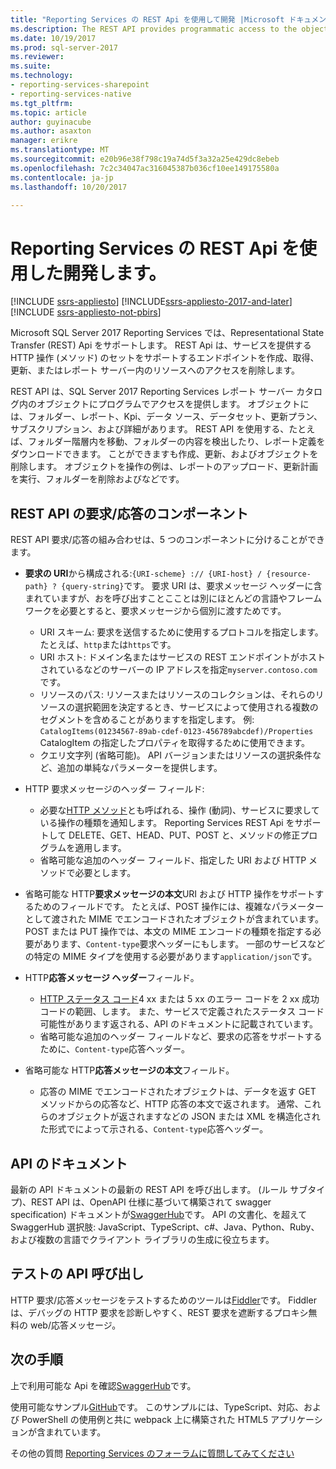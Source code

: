 ```yaml
---
title: "Reporting Services の REST Api を使用して開発 |Microsoft ドキュメント"
ms.description: The REST API provides programmatic access to the objects in a SQL Server 2017 Reporting Services report server catalog.
ms.date: 10/19/2017
ms.prod: sql-server-2017
ms.reviewer: 
ms.suite: 
ms.technology:
- reporting-services-sharepoint
- reporting-services-native
ms.tgt_pltfrm: 
ms.topic: article
author: guyinacube
ms.author: asaxton
manager: erikre
ms.translationtype: MT
ms.sourcegitcommit: e20b96e38f798c19a74d5f3a32a25e429dc8ebeb
ms.openlocfilehash: 7c2c34047ac316045387b036cf10ee149175580a
ms.contentlocale: ja-jp
ms.lasthandoff: 10/20/2017

---
```

# <a name="develop-with-the-rest-apis-for-reporting-services"></a>Reporting Services の REST Api を使用した開発します。

[!INCLUDE [ssrs-appliesto](../../includes/ssrs-appliesto.md)] [!INCLUDE[ssrs-appliesto-2017-and-later](../../includes/ssrs-appliesto-2017-and-later.md)] [!INCLUDE [ssrs-appliesto-not-pbirs](../../includes/ssrs-appliesto-not-pbirs.md)]

Microsoft SQL Server 2017 Reporting Services では、Representational State Transfer (REST) Api をサポートします。 REST Api は、サービスを提供する HTTP 操作 (メソッド) のセットをサポートするエンドポイントを作成、取得、更新、またはレポート サーバー内のリソースへのアクセスを削除します。

REST API は、SQL Server 2017 Reporting Services レポート サーバー カタログ内のオブジェクトにプログラムでアクセスを提供します。 オブジェクトには、フォルダー、レポート、Kpi、データ ソース、データセット、更新プラン、サブスクリプション、および詳細があります。 REST API を使用する、たとえば、フォルダー階層内を移動、フォルダーの内容を検出したり、レポート定義をダウンロードできます。 ことができますも作成、更新、およびオブジェクトを削除します。 オブジェクトを操作の例は、レポートのアップロード、更新計画を実行、フォルダーを削除およびなどです。

## <a name="components-of-a-rest-api-requestresponse"></a>REST API の要求/応答のコンポーネント

REST API 要求/応答の組み合わせは、5 つのコンポーネントに分けることができます。

* **要求の URI**から構成される:`{URI-scheme} :// {URI-host} / {resource-path} ? {query-string}`です。 要求 URI は、要求メッセージ ヘッダーに含まれていますが、おを呼び出すことこことは別にほとんどの言語やフレームワークを必要とすると、要求メッセージから個別に渡すためです。

    * URI スキーム: 要求を送信するために使用するプロトコルを指定します。 たとえば、`http`または`https`です。
    * URI ホスト: ドメイン名またはサービスの REST エンドポイントがホストされているなどのサーバーの IP アドレスを指定`myserver.contoso.com`です。
    * リソースのパス: リソースまたはリソースのコレクションは、それらのリソースの選択範囲を決定するとき、サービスによって使用される複数のセグメントを含めることがありますを指定します。 例: `CatalogItems(01234567-89ab-cdef-0123-456789abcdef)/Properties` CatalogItem の指定したプロパティを取得するために使用できます。
    * クエリ文字列 (省略可能)。 API バージョンまたはリソースの選択条件など、追加の単純なパラメーターを提供します。

* HTTP 要求メッセージのヘッダー フィールド:

    * 必要な[HTTP メソッド](https://www.w3.org/Protocols/rfc2616/rfc2616-sec9.html)とも呼ばれる、操作 (動詞)、サービスに要求している操作の種類を通知します。 Reporting Services REST Api をサポートして DELETE、GET、HEAD、PUT、POST と、メソッドの修正プログラムを適用します。
    * 省略可能な追加のヘッダー フィールド、指定した URI および HTTP メソッドで必要とします。

* 省略可能な HTTP**要求メッセージの本文**URI および HTTP 操作をサポートするためのフィールドです。 たとえば、POST 操作には、複雑なパラメーターとして渡された MIME でエンコードされたオブジェクトが含まれています。 POST または PUT 操作では、本文の MIME エンコードの種類を指定する必要があります、`Content-type`要求ヘッダーにもします。 一部のサービスなどの特定の MIME タイプを使用する必要があります`application/json`です。

* HTTP**応答メッセージ ヘッダー**フィールド。

    * [HTTP ステータス コード](http://www.w3.org/Protocols/HTTP/HTRESP.html)4 xx または 5 xx のエラー コードを 2 xx 成功コードの範囲、します。 また、サービスで定義されたステータス コード可能性があります返される、API のドキュメントに記載されています。
    * 省略可能な追加のヘッダー フィールドなど、要求の応答をサポートするために、`Content-type`応答ヘッダー。

* 省略可能な HTTP**応答メッセージの本文**フィールド。

    * 応答の MIME でエンコードされたオブジェクトは、データを返す GET メソッドからの応答など、HTTP 応答の本文で返されます。 通常、これらのオブジェクトが返されますなどの JSON または XML を構造化された形式でによって示される、`Content-type`応答ヘッダー。

## <a name="api-documentation"></a>API のドキュメント

最新の API ドキュメントの最新の REST API を呼び出します。 (ルール サブタイプ)、REST API は、OpenAPI 仕様に基づいて構築されて swagger specification) ドキュメントが[SwaggerHub](https://app.swaggerhub.com/api/microsoft-rs/SSRS/2.0)です。 API の文書化、を超えて SwaggerHub 選択肢: JavaScript、TypeScript、c#、Java、Python、Ruby、および複数の言語でクライアント ライブラリの生成に役立ちます。

## <a name="testing-api-calls"></a>テストの API 呼び出し

HTTP 要求/応答メッセージをテストするためのツールは[Fiddler](http://www.telerik.com/fiddler)です。 Fiddler は、デバッグの HTTP 要求を診断しやすく、REST 要求を遮断するプロキシ無料の web/応答メッセージ。

## <a name="next-steps"></a>次の手順

上で利用可能な Api を確認[SwaggerHub](https://app.swaggerhub.com/api/microsoft-rs/SSRS/2.0)です。

使用可能なサンプル[GitHub](https://github.com/Microsoft/Reporting-Services)です。 このサンプルには、TypeScript、対応、および PowerShell の使用例と共に webpack 上に構築された HTML5 アプリケーションが含まれています。

その他の質問 [Reporting Services のフォーラムに質問してみてください](http://go.microsoft.com/fwlink/?LinkId=620231)
